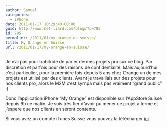 ```yaml
---
author: Samuel
categories:
  - iPhone
date: 2011-01-17 10:29:40+00:00
guid: http://www.net-liard.com/blog/?p=785
id: 785
permalink: /2011/01/my-orange-en-suisse/
title: My Orange en Suisse
url: /2011/01/17/my-orange-en-suisse/
---
```


Je n&#8217;ai pas pour habitude de parler de mes projets pro sur ce blog. Par discrétion et parfois pour des raisons de confidentialité. Mais aujourd&#8217;hui c&#8217;est particulier, pour la première fois depuis 5 ans chez Orange un de mes projets est utilisé par des clients. Avant je travaillais sur des projets pour nos clients pro, alors le M2M c&#8217;est sympa mais pas vraiment &#8220;grand public&#8221; :)

Donc l&#8217;application iPhone &#8220;My Orange&#8221; est disponible sur l&#8217;AppStore Suisse depuis 9h ce matin. Je suis très fier d&#8217;avoir pu mener ce projet à terme et j&#8217;espère que nos clients en seront contents.

Si vous avez un compte iTunes Suisse vous pouvez la télécharger [ici](http://itunes.apple.com/ch/app/my-orange/id405558461?mt=8).